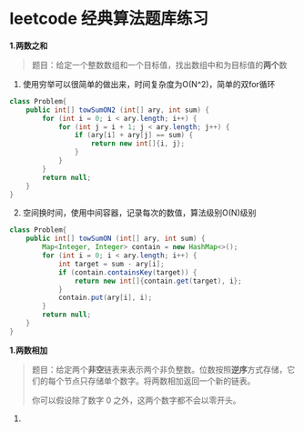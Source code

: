 # leetcode 经典算法题库练习

**1.两数之和** 

> 题目：给定一个整数数组和一个目标值，找出数组中和为目标值的**两个**数

1. 使用穷举可以很简单的做出来，时间复杂度为O(N^2)，简单的双for循环

```java
class Problem{
    public int[] towSumON2 (int[] ary, int sum) {
        for (int i = 0; i < ary.length; i++) {
            for (int j = i + 1; j < ary.length; j++) {
                if (ary[i] + ary[j] == sum) {
                    return new int[]{i, j};
                }
            }
        }
        return null;
    }
}
```

2. 空间换时间，使用中间容器，记录每次的数值，算法级别O(N)级别

```java
class Problem{
    public int[] towSumON (int[] ary, int sum) {
        Map<Integer, Integer> contain = new HashMap<>();
        for (int i = 0; i < ary.length; i++) {
            int target = sum - ary[i];
            if (contain.containsKey(target)) {
                return new int[]{contain.get(target), i};
            }
            contain.put(ary[i], i);
        }
        return null;
    }
}
```



**1.两数相加**

> 题目：给定两个**非空**链表来表示两个非负整数。位数按照**逆序**方式存储，它们的每个节点只存储单个数字。将两数相加返回一个新的链表。
>
> 你可以假设除了数字 0 之外，这两个数字都不会以零开头。

1. ​





